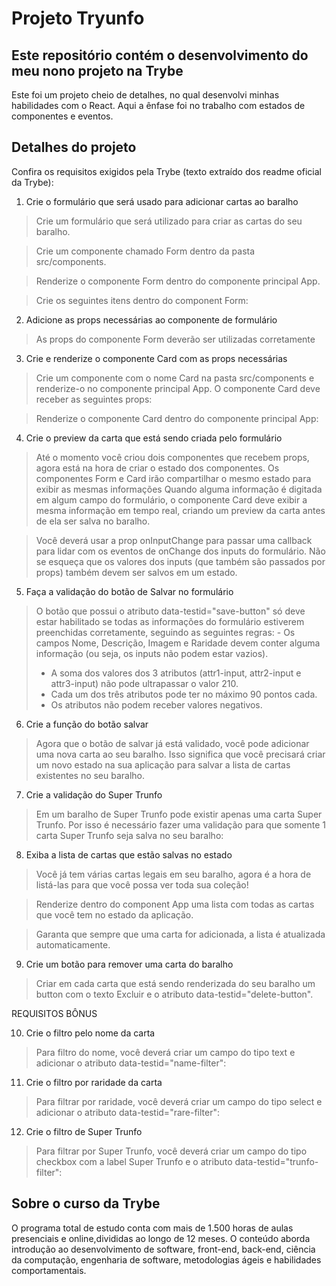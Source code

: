 # Projeto Tryunfo
## Este repositório contém o desenvolvimento do meu nono projeto na Trybe

Este foi um projeto cheio de detalhes, no qual desenvolvi minhas habilidades com o React. Aqui a ênfase foi no trabalho com estados de componentes e eventos.

## Detalhes do projeto

Confira os requisitos exigidos pela Trybe (texto extraído dos readme oficial da Trybe):

1. Crie o formulário que será usado para adicionar cartas ao baralho

> Crie um formulário que será utilizado para criar as cartas do seu baralho.

> Crie um componente chamado Form dentro da pasta src/components.

> Renderize o componente Form dentro do componente principal App.

> Crie os seguintes itens dentro do component Form:

2. Adicione as props necessárias ao componente de formulário

> As props do componente Form deverão ser utilizadas corretamente

3. Crie e renderize o componente Card com as props necessárias

> Crie um componente com o nome Card na pasta src/components e renderize-o no componente principal App. O componente Card deve receber as seguintes props:

> Renderize o componente Card dentro do componente principal App:

4. Crie o preview da carta que está sendo criada pelo formulário

> Até o momento você criou dois componentes que recebem props, agora está na hora de criar o estado dos componentes. Os componentes Form e Card irão compartilhar o mesmo estado para exibir as mesmas informações Quando alguma informação é digitada em algum campo do formulário, o componente Card deve exibir a mesma informação em tempo real, criando um preview da carta antes de ela ser salva no baralho.

> Você deverá usar a prop onInputChange para passar uma callback para lidar com os eventos de onChange dos inputs do formulário. Não se esqueça que os valores dos inputs (que também são passados por props) também devem ser salvos em um estado.

5. Faça a validação do botão de Salvar no formulário

> O botão que possui o atributo data-testid="save-button" só deve estar habilitado se todas as informações do formulário estiverem preenchidas corretamente, seguindo as seguintes regras:  - Os campos Nome, Descrição, Imagem e Raridade devem conter alguma informação (ou seja, os inputs não podem estar vazios).
> - A soma dos valores dos 3 atributos (attr1-input, attr2-input e attr3-input) não pode ultrapassar o valor 210. 
> - Cada um dos três atributos pode ter no máximo 90 pontos cada. 
> - Os atributos não podem receber valores negativos.

6. Crie a função do botão salvar

> Agora que o botão de salvar já está validado, você pode adicionar uma nova carta ao seu baralho. Isso significa que você precisará criar um novo estado na sua aplicação para salvar a lista de cartas existentes no seu baralho.

7. Crie a validação do Super Trunfo

> Em um baralho de Super Trunfo pode existir apenas uma carta Super Trunfo. Por isso é necessário fazer uma validação para que somente 1 carta Super Trunfo seja salva no seu baralho:

8. Exiba a lista de cartas que estão salvas no estado

> Você já tem várias cartas legais em seu baralho, agora é a hora de listá-las para que você possa ver toda sua coleção!

> Renderize dentro do component App uma lista com todas as cartas que você tem no estado da aplicação.

> Garanta que sempre que uma carta for adicionada, a lista é atualizada automaticamente.

9. Crie um botão para remover uma carta do baralho

> Criar em cada carta que está sendo renderizada do seu baralho um button com o texto Excluir e o atributo data-testid="delete-button".

REQUISITOS BÔNUS

10. Crie o filtro pelo nome da carta

> Para filtro do nome, você deverá criar um campo do tipo text e adicionar o atributo data-testid="name-filter":

11. Crie o filtro por raridade da carta

> Para filtrar por raridade, você deverá criar um campo do tipo select e adicionar o atributo data-testid="rare-filter":

12. Crie o filtro de Super Trunfo

> Para filtrar por Super Trunfo, você deverá criar um campo do tipo checkbox com a label Super Trunfo e o atributo data-testid="trunfo-filter":

## Sobre o curso da Trybe
O programa total de estudo conta com mais de 1.500 horas de aulas presenciais e online,divididas ao longo de 12 meses. O conteúdo aborda introdução ao desenvolvimento de software, front-end, back-end, ciência da computação, engenharia de software, metodologias ágeis e habilidades comportamentais.
